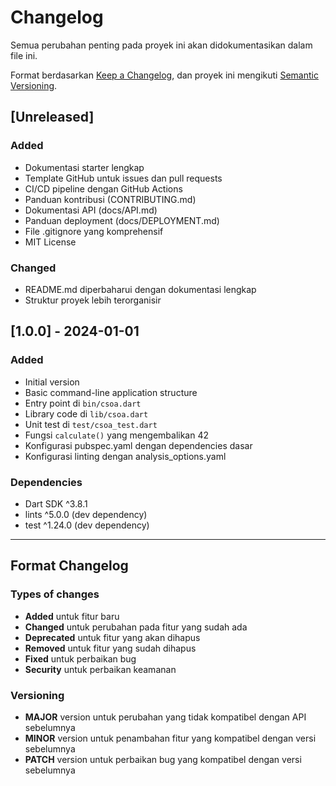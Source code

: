# Changelog

Semua perubahan penting pada proyek ini akan didokumentasikan dalam file ini.

Format berdasarkan [Keep a Changelog](https://keepachangelog.com/en/1.0.0/),
dan proyek ini mengikuti [Semantic Versioning](https://semver.org/spec/v2.0.0.html).

## [Unreleased]

### Added
- Dokumentasi starter lengkap
- Template GitHub untuk issues dan pull requests
- CI/CD pipeline dengan GitHub Actions
- Panduan kontribusi (CONTRIBUTING.md)
- Dokumentasi API (docs/API.md)
- Panduan deployment (docs/DEPLOYMENT.md)
- File .gitignore yang komprehensif
- MIT License

### Changed
- README.md diperbaharui dengan dokumentasi lengkap
- Struktur proyek lebih terorganisir

## [1.0.0] - 2024-01-01

### Added
- Initial version
- Basic command-line application structure
- Entry point di `bin/csoa.dart`
- Library code di `lib/csoa.dart`
- Unit test di `test/csoa_test.dart`
- Fungsi `calculate()` yang mengembalikan 42
- Konfigurasi pubspec.yaml dengan dependencies dasar
- Konfigurasi linting dengan analysis_options.yaml

### Dependencies
- Dart SDK ^3.8.1
- lints ^5.0.0 (dev dependency)
- test ^1.24.0 (dev dependency)

---

## Format Changelog

### Types of changes
- **Added** untuk fitur baru
- **Changed** untuk perubahan pada fitur yang sudah ada
- **Deprecated** untuk fitur yang akan dihapus
- **Removed** untuk fitur yang sudah dihapus
- **Fixed** untuk perbaikan bug
- **Security** untuk perbaikan keamanan

### Versioning
- **MAJOR** version untuk perubahan yang tidak kompatibel dengan API sebelumnya
- **MINOR** version untuk penambahan fitur yang kompatibel dengan versi sebelumnya
- **PATCH** version untuk perbaikan bug yang kompatibel dengan versi sebelumnya
